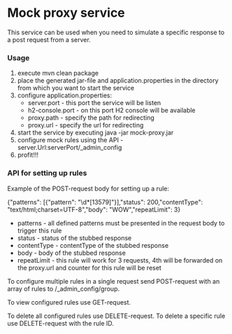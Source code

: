 Mock proxy service
========
This service can be used when you need to simulate a specific response to a post request from a server.

### Usage
1. execute mvn clean package
2. place the generated jar-file and application.properties in the directory from which you want to start the service
3. configure application.properties:
    * server.port - this port the service will be listen
    * h2-console.port - on this port H2 console will be available
    * proxy.path - specify the path for redirecting
    * proxy.url - specify the url for redirecting
4. start the service by executing java -jar mock-proxy.jar
5. configure mock rules using the API - server.Url:serverPort/_admin_config
6. profit!!!

### API for setting up rules
Example of the POST-request body for setting up a rule:

{"patterns": [{"pattern": "<AMOUNT>\\d*[13579]</AMOUNT>"}],"status": 200,"contentType": "text/html;charset=UTF-8","body": "WOW","repeatLimit": 3}

* patterns - all defined patterns must be presented in the request body to trigger this rule
* status - status of the stubbed response
* contentType - contentType of the stubbed response
* body - body of the stubbed response
* repeatLimit - this rule will work for 3 requests, 4th will be forwarded on the proxy.url and counter for this rule will be reset

To configure multiple rules in a single request send POST-request with an array of rules to /_admin_config/group.

To view configured rules use GET-request.

To delete all configured rules use DELETE-request. To delete a specific rule use DELETE-request with the rule ID.
